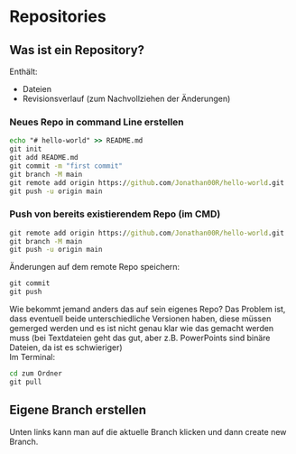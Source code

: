 # Repositories
## Was ist ein Repository?
Enthält:
- Dateien
- Revisionsverlauf (zum Nachvollziehen der Änderungen)
### Neues Repo in command Line erstellen
```cmd
echo "# hello-world" >> README.md
git init
git add README.md
git commit -m "first commit"
git branch -M main
git remote add origin https://github.com/Jonathan00R/hello-world.git
git push -u origin main
```
### Push von bereits existierendem Repo (im CMD)
```cmd
git remote add origin https://github.com/Jonathan00R/hello-world.git
git branch -M main
git push -u origin main
```
Änderungen auf dem remote Repo speichern:
```cmd
git commit 
git push
```
Wie bekommt jemand anders das auf sein eigenes Repo? Das Problem ist, dass eventuell beide unterschiedliche Versionen haben, diese müssen gemerged werden und es ist nicht genau klar wie das gemacht werden muss (bei Textdateien geht das gut, aber z.B. PowerPoints sind binäre Dateien, da ist es schwieriger)
<br>
Im Terminal:
```cmd
cd zum Ordner
git pull
```
## Eigene Branch erstellen
Unten links kann man auf die aktuelle Branch klicken und dann create new Branch. 

